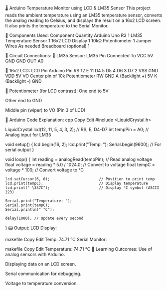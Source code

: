 🌡️ Arduino Temperature Monitor using LCD & LM35 Sensor
This project reads the ambient temperature using an LM35 temperature sensor, converts the analog reading to Celsius, and displays the result on a 16x2 LCD screen. It also prints the temperature to the Serial Monitor.

🔧 Components Used:
Component	Quantity
Arduino Uno R3	1
LM35 Temperature Sensor	1
16x2 LCD Display	1
10kΩ Potentiometer	1
Jumper Wires	As needed
Breadboard (optional)	1

🔌 Circuit Connections:
🔹 LM35 Sensor:
LM35 Pin	Connected To
VCC	5V
GND	GND
OUT	A0

🔹 16x2 LCD:
LCD Pin	Arduino Pin
RS	12
E	11
D4	5
D5	4
D6	3
D7	2
VSS	GND
VDD	5V
VO	Center pin of 10k Potentiometer
RW	GND
A (Backlight +)	5V
K (Backlight -)	GND

🔹 Potentiometer (for LCD contrast):
One end to 5V

Other end to GND

Middle pin (wiper) to VO (Pin 3 of LCD)

🧾 Arduino Code Explanation:
cpp
Copy
Edit
#include <LiquidCrystal.h>

LiquidCrystal lcd(12, 11, 5, 4, 3, 2);  // RS, E, D4-D7
int tempPin = A0;  // Analog input for LM35

void setup() {
    lcd.begin(16, 2);
    lcd.print("Temp: ");
    Serial.begin(9600);  // For serial output
}

void loop() {
    int reading = analogRead(tempPin);        // Read analog voltage
    float voltage = reading * 5.0 / 1024.0;    // Convert to voltage
    float tempC = voltage * 100;              // Convert voltage to °C

    lcd.setCursor(6, 0);                      // Position to print temp
    lcd.print(tempC);                         // Display temperature
    lcd.print(" \337C");                      // Display °C symbol (ASCII 223)

    Serial.print("Temperature: ");
    Serial.print(tempC);
    Serial.println(" °C");

    delay(1000); // Update every second
}
📟 Output:
LCD Display:

makefile
Copy
Edit
Temp: 74.71 °C
Serial Monitor:

makefile
Copy
Edit
Temperature: 74.71 °C
🧠 Learning Outcomes:
Use of analog sensors with Arduino.

Displaying data on an LCD screen.

Serial communication for debugging.

Voltage to temperature conversion.
